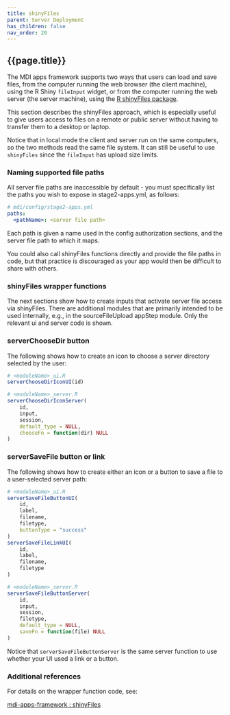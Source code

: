 ```yaml
---
title: shinyFiles
parent: Server Deployment
has_children: false
nav_order: 20
---
```


## {{page.title}}

The MDI apps framework supports two ways that users 
can load and save files, from the computer running the web 
browser (the client machine), using the R Shiny
`fileInput` widget, or from the computer running
the web server (the server machine), using the 
[R shinyFiles package](https://cran.r-project.org/web/packages/shinyFiles/index.html).

This section describes the shinyFiles approach,
which is especially useful to give users access to 
files on a remote or public server without having to 
transfer them to a desktop or laptop.

Notice that in local mode the client and server run
on the same computers, so the two methods read the same
file system. It can still be useful to use 
`shinyFiles` since the `fileInput` has upload size limits.

### Naming supported file paths

All server file paths are inaccessible by default - 
you must specifically list the paths you wish to
expose in stage2-apps.yml, as follows:

```yml
# mdi/config/stage2-apps.yml
paths:
  <pathName>: <server file path>
```

Each path is given a name used in the config authorization
sections, and the server file path to which it maps.

You could also call shinyFiles functions directly
and provide the file paths in code, but that practice is discouraged
as your app would then be difficult to share with others.

### shinyFiles wrapper functions

The next sections show how to create inputs that 
activate server file access via shinyFiles. There are additional
modules that are primarily intended to be used internally, e.g.,
in the sourceFileUpload appStep module. Only the relevant
ui and server code is shown.

### serverChooseDir button

The following shows how to create an icon to choose a server directory
selected by the user:

```r
# <moduleName>_ui.R
serverChooseDirIconUI(id)
```

```r
# <moduleName>_server.R
serverChooseDirIconServer(
    id, 
    input, 
    session,
    default_type = NULL,
    chooseFn = function(dir) NULL
)
```

### serverSaveFile button or link

The following shows how to create either an icon or a button
to save a file to a user-selected server path:

```r
# <moduleName>_ui.R
serverSaveFileButtonUI(
    id, 
    label, 
    filename, 
    filetype, 
    buttonType = "success"
)
serverSaveFileLinkUI(
    id, 
    label, 
    filename, 
    filetype
)
```

```r
# <moduleName>_server.R
serverSaveFileButtonServer(
    id, 
    input, 
    session, 
    filetype,
    default_type = NULL,
    saveFn = function(file) NULL
)
```

Notice that `serverSaveFileButtonServer` is the same server function to use whether
your UI used a link or a button.

### Additional references

For details on the wrapper function code, see:

[mdi-apps-framework : shinyFiles](https://github.com/MiDataInt/mdi-apps-framework/blob/main/shiny/shared/session/utilities/shinyFiles.R)
